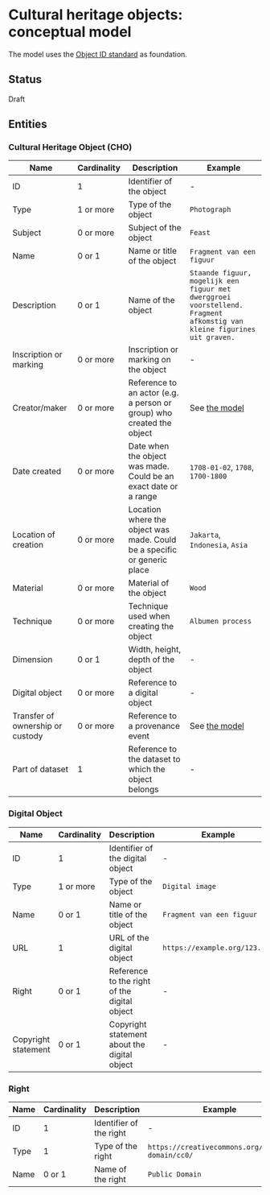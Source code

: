 # Cultural heritage objects: conceptual model

The model uses the [Object ID standard](https://icom.museum/en/resources/standards-guidelines/objectid/) as foundation.

## Status

Draft

## Entities

### Cultural Heritage Object (CHO)

|Name|Cardinality|Description|Example|
|-|-|-|-|
|ID|1|Identifier of the object|-|
|Type|1 or more|Type of the object|`Photograph`|
|Subject|0 or more|Subject of the object|`Feast`|
|Name|0 or 1|Name or title of the object|`Fragment van een figuur`|
|Description|0 or 1|Name of the object|`Staande figuur, mogelijk een figuur met dwerggroei voorstellend. Fragment afkomstig van kleine figurines uit graven.`|
|Inscription or marking|0 or more|Inscription or marking on the object|-|
|Creator/maker|0 or more|Reference to an actor (e.g. a person or group) who created the object|See [the model](../persons/conceptual.md)|
|Date created|0 or more|Date when the object was made. Could be an exact date or a range|`1708-01-02`, `1708`, `1700-1800`|
|Location of creation|0 or more|Location where the object was made. Could be a specific or generic place|`Jakarta`, `Indonesia`, `Asia`|
|Material|0 or more|Material of the object|`Wood`|
|Technique|0 or more|Technique used when creating the object|`Albumen process`|
|Dimension|0 or 1|Width, height, depth of the object|-|
|Digital object|0 or more|Reference to a digital object|-|
|Transfer of ownership or custody|0 or more|Reference to a provenance event|See [the model](../provenance/conceptual.md)|
|Part of dataset|1|Reference to the dataset to which the object belongs|-|

### Digital Object

|Name|Cardinality|Description|Example|
|-|-|-|-|
|ID|1|Identifier of the digital object|-|
|Type|1 or more|Type of the object|`Digital image`|
|Name|0 or 1|Name or title of the object|`Fragment van een figuur`|
|URL|1|URL of the digital object|`https://example.org/123.jpg`|
|Right|0 or 1|Reference to the right of the digital object|-|
|Copyright statement|0 or 1|Copyright statement about the digital object|-|

### Right

|Name|Cardinality|Description|Example|
|-|-|-|-|
|ID|1|Identifier of the right|-|
|Type|1|Type of the right|`https://creativecommons.org/public-domain/cc0/`|
|Name|0 or 1|Name of the right|`Public Domain`|

